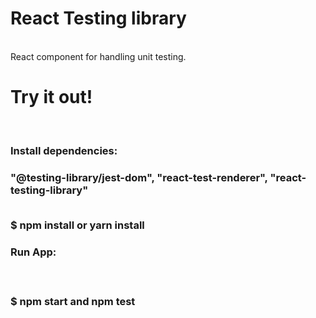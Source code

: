 <h1>React Testing library</h1></br>
React component for handling unit testing.</br>


<h1>Try it out!</h1></br>

<h3><b>Install dependencies:</b><h3>
"@testing-library/jest-dom",
    "react-test-renderer",
    "react-testing-library"</br>
</br><p>$ npm install or yarn install</p>

<h3><b>Run App:</b><h3></br><p>$ npm start and npm test </p>